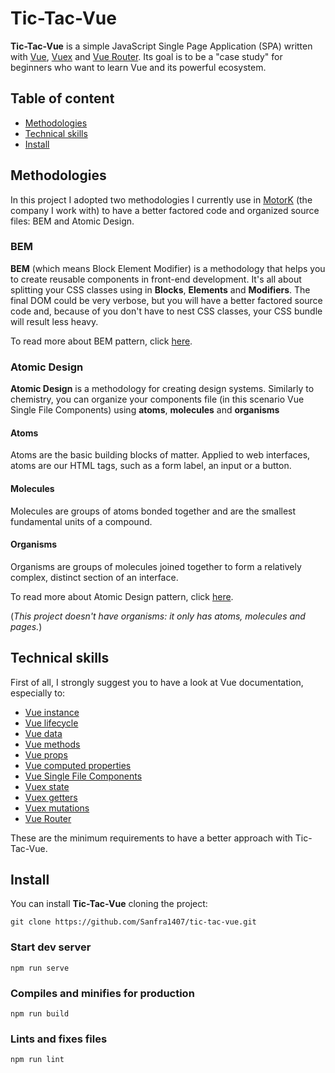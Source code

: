 # Tic-Tac-Vue
**Tic-Tac-Vue** is a simple JavaScript Single Page Application (SPA) written with [Vue](https://vuejs.org/v2/guide/index.html), [Vuex](https://vuex.vuejs.org/) and [Vue Router](https://router.vuejs.org/). Its goal is to be a "case study" for beginners who want to learn Vue and its powerful ecosystem.

## Table of content
* [Methodologies](#methodologies)
* [Technical skills](#technical-skills)
* [Install](#install)

## Methodologies
In this project I adopted two methodologies I currently use in [MotorK](https://www.motork.io/) (the company I work with) to have a better factored code and organized source files: BEM and Atomic Design.
### BEM
**BEM** (which means Block Element Modifier) is a methodology that helps you to create reusable components in front-end development. It's all about splitting your CSS classes using in **Blocks**, **Elements** and **Modifiers**. The final DOM could be very verbose, but you will have a better factored source code and, because of you don't have to nest CSS classes, your CSS bundle will result less heavy.

To read more about BEM pattern, click [here](http://getbem.com/naming/).
### Atomic Design
**Atomic Design** is a methodology for creating design systems.
Similarly to chemistry, you can organize your components file (in this scenario Vue Single File Components) using **atoms**, **molecules** and **organisms**
#### Atoms
Atoms are the basic building blocks of matter. Applied to web interfaces, atoms are our HTML tags, such as a form label, an input or a button.
#### Molecules
Molecules are groups of atoms bonded together and are the smallest fundamental units of a compound.
#### Organisms
Organisms are groups of molecules joined together to form a relatively complex, distinct section of an interface.

To read more about Atomic Design pattern, click [here](http://bradfrost.com/blog/post/atomic-web-design/).

(*This project doesn't have organisms: it only has atoms, molecules and pages.*)

## Technical skills
First of all, I strongly suggest you to have a look at Vue documentation, especially to:
* [Vue instance](https://vuejs.org/v2/guide/instance.html)
* [Vue lifecycle](https://vuejs.org/v2/guide/instance.html#Instance-Lifecycle-Hooks)
* [Vue data](https://vuejs.org/v2/guide/instance.html#Data-and-Methods)
* [Vue methods](https://vuejs.org/v2/guide/events.html#Method-Event-Handlers)
* [Vue props](https://vuejs.org/v2/guide/components-props.html)
* [Vue computed properties](https://vuejs.org/v2/guide/computed.html#Computed-Properties)
* [Vue Single File Components](https://vuejs.org/v2/guide/single-file-components.html)
* [Vuex state](https://vuex.vuejs.org/guide/state.html)
* [Vuex getters](https://vuex.vuejs.org/guide/getters.html)
* [Vuex mutations](https://vuex.vuejs.org/guide/mutations.html)
* [Vue Router](https://router.vuejs.org/)

These are the minimum requirements to have a better approach with Tic-Tac-Vue.

## Install
You can install **Tic-Tac-Vue** cloning the project:
```
git clone https://github.com/Sanfra1407/tic-tac-vue.git
```

### Start dev server
```
npm run serve
```

### Compiles and minifies for production
```
npm run build
```

### Lints and fixes files
```
npm run lint
```
